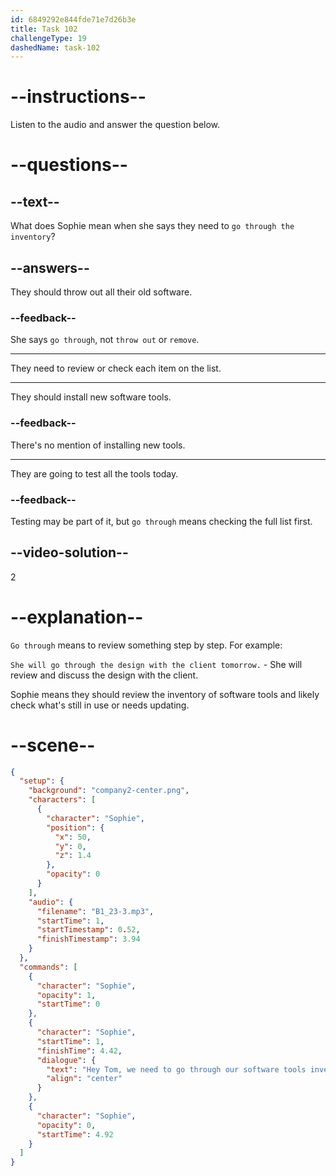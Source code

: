 ```yaml
---
id: 6849292e844fde71e7d26b3e
title: Task 102
challengeType: 19
dashedName: task-102
---
```


<!-- (audio) Sophie: Hey Tom, we need to go through our software tools inventory today. -->

# --instructions--

Listen to the audio and answer the question below.

# --questions--

## --text--

What does Sophie mean when she says they need to `go through the inventory`?

## --answers--

They should throw out all their old software.

### --feedback--

She says `go through`, not `throw out` or `remove`.

---

They need to review or check each item on the list.

---

They should install new software tools.

### --feedback--

There's no mention of installing new tools.

---

They are going to test all the tools today.

### --feedback--

Testing may be part of it, but `go through` means checking the full list first.

## --video-solution--

2

# --explanation--

`Go through` means to review something step by step. For example:

`She will go through the design with the client tomorrow.` - She will review and discuss the design with the client.

Sophie means they should review the inventory of software tools and likely check what's still in use or needs updating.

# --scene--

```json
{
  "setup": {
    "background": "company2-center.png",
    "characters": [
      {
        "character": "Sophie",
        "position": {
          "x": 50,
          "y": 0,
          "z": 1.4
        },
        "opacity": 0
      }
    ],
    "audio": {
      "filename": "B1_23-3.mp3",
      "startTime": 1,
      "startTimestamp": 0.52,
      "finishTimestamp": 3.94
    }
  },
  "commands": [
    {
      "character": "Sophie",
      "opacity": 1,
      "startTime": 0
    },
    {
      "character": "Sophie",
      "startTime": 1,
      "finishTime": 4.42,
      "dialogue": {
        "text": "Hey Tom, we need to go through our software tools inventory today.",
        "align": "center"
      }
    },
    {
      "character": "Sophie",
      "opacity": 0,
      "startTime": 4.92
    }
  ]
}
```
